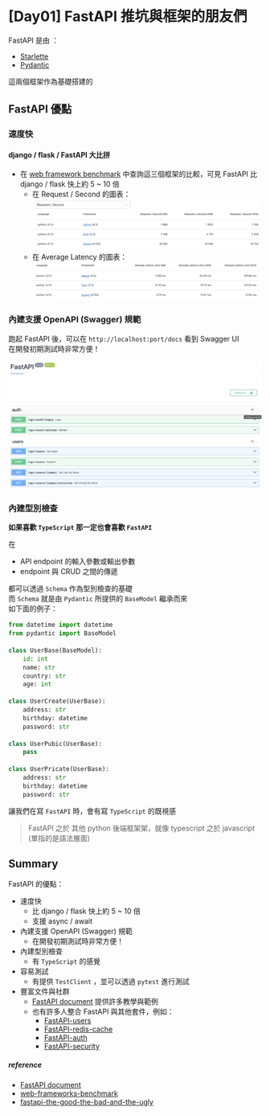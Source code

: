 # [Day01]  FastAPI 推坑與框架的朋友們

FastAPI 是由 ：
- [Starlette](https://www.starlette.io/)
- [Pydantic](https://docs.pydantic.dev/latest/)

這兩個框架作為基礎搭建的

## FastAPI 優點

### 速度快
#### django / flask / FastAPI 大比拼

- 在 [web framework benchmark](https://web-frameworks-benchmark.netlify.app/result?asc=0&f=fastapi,django,flask&metric=percentile50&order_by=level64) 中查詢這三個框架的比較，可見 FastAPI 比 django / flask 快上約 5 ~ 10 倍
    - 在 Request / Second 的圖表：
        ![](https://raw.githubusercontent.com/jason810496/iThome2023-FastAPI-Tutorial/Images/assets/Day01/comparison-req-sec.png)
    - 在 Average Latency 的圖表：
        ![](https://raw.githubusercontent.com/jason810496/iThome2023-FastAPI-Tutorial/Images/assets/Day01/comparison-avg.png)


### 內建支援 OpenAPI (Swagger) 規範
跑起 FastAPI 後，可以在 `http://localhost:port/docs` 看到 Swagger UI <br>
在開發初期測試時非常方便！

![](https://raw.githubusercontent.com/jason810496/iThome2023-FastAPI-Tutorial/Images/assets/Day01/swagger-ui.png)

### 內建型別檢查

**如果喜歡 `TypeScript` 那一定也會喜歡 `FastAPI`**

在 
- API endpoint 的輸入參數或輸出參數
- endpoint 與 CRUD 之間的傳遞

都可以透過 `Schema` 作為型別檢查的基礎 <br>
而 `Schema` 就是由 `Pydantic` 所提供的 `BaseModel`  繼承而來<br>
如下面的例子：
```python
from datetime import datetime
from pydantic import BaseModel

class UserBase(BaseModel):
    id: int
    name: str
    country: str
    age: int

class UserCreate(UserBase):
    address: str
    birthday: datetime
    password: str

class UserPubic(UserBase):
    pass

class UserPricate(UserBase):
    address: str
    birthday: datetime
    password: str

```

讓我們在寫 `FastAPI` 時，會有寫 `TypeScript` 的既視感
> FastAPI 之於 其他 python 後端框架架，就像 typescript 之於 javascript (單指的是語法層面)


## Summary


FastAPI 的優點：
- 速度快
    - 比 django / flask 快上約 5 ~ 10 倍
    - 支援 async / await
- 內建支援 OpenAPI (Swagger) 規範
    - 在開發初期測試時非常方便！
- 內建型別檢查
    - 有 `TypeScript` 的感覺
- 容易測試
    - 有提供 `TestClient` ，並可以透過 `pytest` 進行測試
- 豐富文件與社群
    - [FastAPI document](https://fastapi.tiangolo.com/) 提供許多教學與範例
    - 也有許多人整合 FastAPI 與其他套件，例如：
        - [FastAPI-users](https://github.com/fastapi-users/fastapi-users)
        - [FastAPI-redis-cache](https://github.com/a-luna/fastapi-redis-cache)
        - [FastAPI-auth](https://github.com/dmontagu/fastapi-auth)
        - [FastAPI-security](https://github.com/jacobsvante/fastapi-security)

##### reference

- [FastAPI document](https://fastapi.tiangolo.com/)
- [web-frameworks-benchmark](https://web-frameworks-benchmark.netlify.app/result?asc=0&f=fastapi,django,flask&metric=totalRequestsPerS&order_by=level64)
- [fastapi-the-good-the-bad-and-the-ugly](https://dev.to/fuadrafid/fastapi-the-good-the-bad-and-the-ugly-20ob)